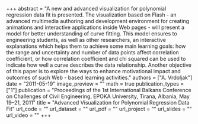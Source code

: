 +++
abstract = "A new and advanced visualization for polynomial regression data fit is presented. The visualization based on Flash - an advanced multimedia authoring and development environment for creating animations and interactive applications inside Web pages - will present a model for better understanding of curve fitting. This model ensures to engineering students, as well as other researchers, an interactive explanations which helps them to achieve some main learning goals: how the range and uncertainty and number of data points affect correlation coefficient, or how correlation coefficient and chi squared can be used to indicate how well a curve describes the data relationship. Another objective of this paper is to explore the ways to enhance motivational impact and outcomes of such Web - based learning activities."
authors = ["A. Vrdoljak"]
date = "2011-05-19"
image_preview = ""
math = true
publication_types = ["1"]
publication = "Proceedings of the 1st International Balkans Conference on Challenges of Civil Engineering, EPOKA University, Tirana, Albania, May 19–21, 2011"
title = "Advanced Visualization for Polynomial Regression Data Fit"
url_code = ""
url_dataset = ""
url_pdf = ""
url_project = ""
url_slides = ""
url_video = ""
+++
